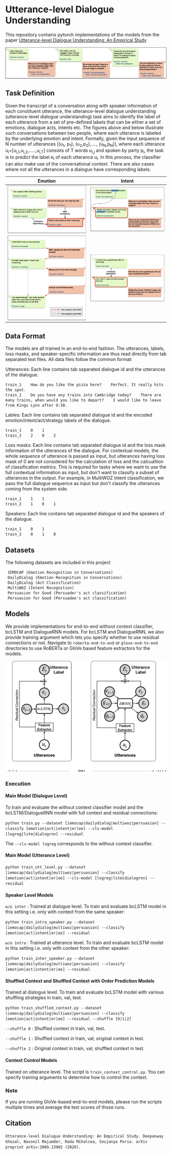 # Utterance-level Dialogue Understanding

This repository contains pytorch implementations of the models from the paper [Utterance-level Dialogue Understanding: An Empirical Study](https://arxiv.org/pdf/2009.13902.pdf)

![Alt text](uldu.png?raw=true "Utterance-level Dialogue Understanding")

## Task Definition

Given the transcript of a conversation along with speaker information of each constituent utterance, the utterance-level dialogue understanding (utterance-level dialogue understanding) task aims to identify the label of each utterance from a set of  pre-defined labels that can be either a set of emotions, dialogue acts, intents etc. The figures above and below illustrate such conversations between two people, where each utterance is labeled by the underlying emotion and intent. Formally, given the input sequence of N number of utterances [(u<sub>1</sub>, p<sub>1</sub>), (u<sub>2</sub>,p<sub>2</sub>),...., (u<sub>N</sub>,p<sub>N</sub>)], where each utterance u<sub>i</sub>=[u<sub>i,1</sub>,u<sub>i,2</sub>,.....,u<sub>i,T</sub>] consists of T words u<sub>i,j</sub> and spoken by party p<sub>i</sub>, the task is to predict the label e<sub>i</sub> of each utterance u<sub>i</sub>. In this process, the classifier can also make use of the conversational context. There are also cases where not all the utterances in a dialogue have corresponding labels. 

Emotion           |  Intent
:-------------------------:|:-------------------------:
![](emo-ex1.png)  |  ![](intent-ex1.png)
![](emo-shift.png)  |  ![](intent-ex2.png)

## Data Format

The models are all trained in an end-to-end fashion. The utterances, labels, loss masks, and speaker-specific information are thus read directly from tab separated text files. All data files follow the common format:

Utterances: Each line contains tab separated dialogue id and the utterances of the dialogue.
```
train_1    How do you like the pizza here?    Perfect. It really hits the spot.
train_2    Do you have any trains into Cambridge today?    There are many trains, when would you like to depart?    I would like to leave from Kings Lynn after 9:30.
```

Lables: Each line contains tab separated dialogue id and the encoded emotion/intent/act/strategy labels of the dialogue.
```
train_1    0    1
train_2    2    0    2
```

Loss masks: Each line contains tab separated dialogue id and the loss mask information of the utterances of the dialogue. For contextual models, the whole sequence of utterance is passed as input, but utterances having loss mask of 0 are not considered for the calculation of loss and the calcualtion of classification metrics. This is required for tasks where we want to use the full contextual information as input, but don't want to classify a subset of utterances in the output. For example, in MultiWOZ intent classification, we pass the full dialogue sequence as input but don't classify the utterances coming from the system side.
```
train_1    1    1
train_2    1    0    1
```

Speakers: Each line contains tab separated dialogue id and the speakers of the dialogue.
```
train_1    0    1
train_2    0    1    0
```

## Datasets

The following datasets are included in this project

```
 IEMOCAP (Emotion Recognition in Conversations)
 DailyDialog (Emotion Recognition in Conversations)
 DailyDialog (Act Classification)
 MultiWOZ (Intent Recognition)
 Persuasion for Good (Persuader's act classification)
 Persuasion for Good (Persuadee's act classification)
```

## Models

We provide implementations for end-to-end without context classifier, bcLSTM and DialogueRNN models. For bcLSTM and DialogueRNN, we also provide training argument which lets you specify whether to use residual connections or not. Navigate to `roberta-end-to-end` or `glove-end-to-end` directories to use RoBERTa or GloVe based feature extractors for the models.


<!-- ![Alt text](bclstm.png?raw=true "bcLSTM framework.") -->
<!-- ![Alt text](dialoguernn.jpg?raw=true "DialogueRNN framework.") -->
<!-- ![Alt text](residual.png?raw=true "Models with residual connections.") -->

![Alt text](dc-block.png?raw=true "bcLSTM and DialogueRNN frameworks with residual connections.")


### Execution

#### Main Model (Dialogue Level)
To train and evaluate the without context classifier model and the bcLSTM/DialogueRNN model with full context and residual connections:

`python train.py --dataset [iemocap|dailydialog|multiwoz|persuasion] --classify [emotion|act|intent|er|ee] --cls-model [logreg|lstm|dialogrnn] --residual`

The `--cls-model logreg` corresponds to the without context classifier.

#### Main Model (Utterance Level)

`python train_utt_level.py --dataset [iemocap|dailydialog|multiwoz|persuasion] --classify [emotion|act|intent|er|ee] --cls-model [logreg|lstm|dialogrnn] --residual`

#### Speaker Level Models
`w/o inter` : Trained at dialogue level. To train and evaluate bcLSTM model in this setting i.e. only with context from the same speaker:

`python train_intra_speaker.py --dataset [iemocap|dailydialog|multiwoz|persuasion] --classify [emotion|act|intent|er|ee] --residual`

`w/o intra` : Trained at utterance level. To train and evaluate bcLSTM model in this setting i.e. only with context from the other speaker:

`python train_inter_speaker.py --dataset [iemocap|dailydialog|multiwoz|persuasion] --classify [emotion|act|intent|er|ee] --residual`

#### Shuffled Context and Shuffled Context with Order Prediction Models
Trained at dialogue level. To train and evaluate bcLSTM model with various shuffling strategies in train, val, test:

`python train_shuffled_context.py --dataset [iemocap|dailydialog|multiwoz|persuasion] --classify [emotion|act|intent|er|ee] --residual --shuffle [0|1|2]`

`--shuffle 0` : Shuffled context in train, val, test.

`--shuffle 1` : Shuffled context in train, val; original context in test.

`--shuffle 2` : Original context in train, val; shuffled context in test.

#### Context Control Models
Trained on utterance level. The script is `train_context_control.py`. You can specify training arguments to determine how to control the context.

### Note

If you are running GloVe-based end-to-end models, please run the scripts multiple times and average the test scores of those runs.

## Citation

`Utterance-level Dialogue Understanding: An Empirical Study. Deepanway Ghosal, Navonil Majumder, Rada Mihalcea, Soujanya Poria. arXiv preprint
arXiv:2009.13902 (2020).`

